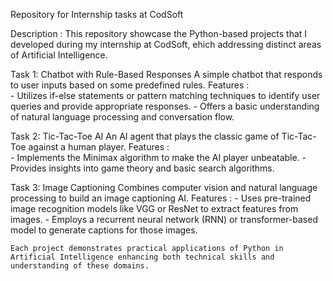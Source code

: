 Repository for Internship tasks at CodSoft

Description : 
This repository showcase the Python-based projects that I developed during my internship at CodSoft, ehich addressing distinct areas of Artificial Intelligence.

Task 1: Chatbot with Rule-Based Responses
A simple chatbot that responds to user inputs based on some predefined rules.
Features :  
          - Utilizes if-else statements or pattern matching techniques to identify user queries and provide appropriate responses.
          - Offers a basic understanding of natural language processing and conversation flow.


Task 2: Tic-Tac-Toe AI
An AI agent that plays the classic game of Tic-Tac-Toe against a human player.
Features :  
          - Implements the Minimax algorithm to make the AI player unbeatable.
          - Provides insights into game theory and basic search algorithms.


Task 3: Image Captioning
Combines computer vision and natural language processing to build an image captioning AI.
Features : 
          - Uses pre-trained image recognition models like VGG or ResNet to extract features from images.
          - Employs a recurrent neural network (RNN) or transformer-based model to generate captions for those images.

    Each project demonstrates practical applications of Python in Artificial Intelligence enhancing both technical skills and understanding of these domains.



